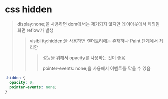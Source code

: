# css hidden

> display:none;을 사용하면 dom에서는 제거되지 않지만 레이아웃에서 제외됨 화면 reflow가 발생
>
> > visibility:hidden;을 사용하면 렌더트리에는 존재하나 Paint 단계에서 처리함
> >
> > > 성능을 위해서 opacity를 사용하는 것이 좋음
> > >
> > > pointer-events: none;을 사용해서 이벤트를 막을 수 있음

```css
.hidden {
  opacity: 0;
  pointer-events: none;
}
```
